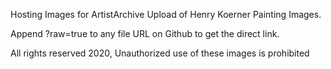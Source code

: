 Hosting Images for ArtistArchive Upload of Henry Koerner Painting Images.

Append ?raw=true to any file URL on Github to get the direct link.


All rights reserved 2020, Unauthorized use of these images is prohibited
